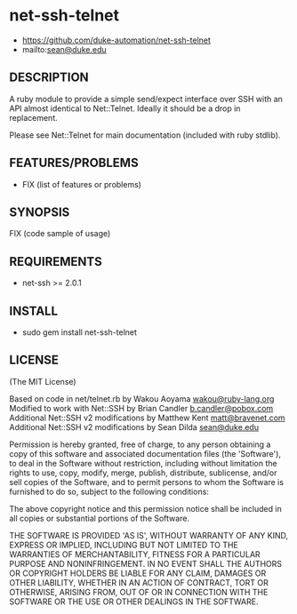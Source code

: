 # net-ssh-telnet

* https://github.com/duke-automation/net-ssh-telnet
* mailto:sean@duke.edu

## DESCRIPTION

A ruby module to provide a simple send/expect interface over SSH with an API
almost identical to Net::Telnet. Ideally it should be a drop in replacement.

Please see Net::Telnet for main documentation (included with ruby stdlib).

## FEATURES/PROBLEMS

* FIX (list of features or problems)

## SYNOPSIS

  FIX (code sample of usage)

## REQUIREMENTS

* net-ssh >= 2.0.1

## INSTALL

* sudo gem install net-ssh-telnet

## LICENSE

(The MIT License)

Based on code in net/telnet.rb by Wakou Aoyama <wakou@ruby-lang.org>
Modified to work with Net::SSH by Brian Candler <b.candler@pobox.com>
Additional Net::SSH v2 modifications by Matthew Kent <matt@bravenet.com>
Additional Net::SSH v2 modifications by Sean Dilda <sean@duke.edu>

Permission is hereby granted, free of charge, to any person obtaining
a copy of this software and associated documentation files (the
'Software'), to deal in the Software without restriction, including
without limitation the rights to use, copy, modify, merge, publish,
distribute, sublicense, and/or sell copies of the Software, and to
permit persons to whom the Software is furnished to do so, subject to
the following conditions:

The above copyright notice and this permission notice shall be
included in all copies or substantial portions of the Software.

THE SOFTWARE IS PROVIDED 'AS IS', WITHOUT WARRANTY OF ANY KIND,
EXPRESS OR IMPLIED, INCLUDING BUT NOT LIMITED TO THE WARRANTIES OF
MERCHANTABILITY, FITNESS FOR A PARTICULAR PURPOSE AND NONINFRINGEMENT.
IN NO EVENT SHALL THE AUTHORS OR COPYRIGHT HOLDERS BE LIABLE FOR ANY
CLAIM, DAMAGES OR OTHER LIABILITY, WHETHER IN AN ACTION OF CONTRACT,
TORT OR OTHERWISE, ARISING FROM, OUT OF OR IN CONNECTION WITH THE
SOFTWARE OR THE USE OR OTHER DEALINGS IN THE SOFTWARE.
